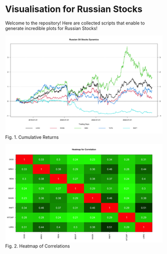 # Visualisation for Russian Stocks

Welcome to the repository! Here are collected scripts that enable to generate incredible plots for Russian Stocks!

![](https://github.com/vladislavpyatnitskiy/rusviz/blob/main/Plots/Cumulative%20Plot.png?raw=true)
Fig. 1. Cumulative Returns

![](https://github.com/vladislavpyatnitskiy/rusviz/blob/main/Plots/Correlation.png?raw=true)
Fig. 2. Heatmap of Correlations
